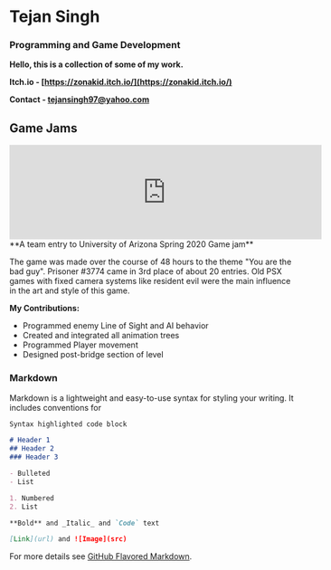 # Tejan Singh
### Programming and Game Development

**Hello, this is a collection of some of my work.**

**Itch.io - [https://zonakid.itch.io/](https://zonakid.itch.io/)**

**Contact - [tejansingh97@yahoo.com](mailto:tejansingh97@yahoo.com)**

## Game Jams
<iframe frameborder="0" src="https://itch.io/embed/616104?dark=true" width="552" height="167"><a href="https://lukewasthefish.itch.io/prisoner-3774">Prisoner #3774 by lukewasthefish, ZonaKid, alexcarney</a></iframe>
**A team entry to University of Arizona Spring 2020 Game jam**

The game was made over the course of 48 hours to the theme "You are the bad guy". Prisoner #3774 came in 3rd place of about 20 entries.
Old PSX games with fixed camera systems like resident evil were the main influence in the art and style of this game.

**My Contributions:**
- Programmed enemy Line of Sight and AI behavior
- Created and integrated all animation trees
- Programmed Player movement
- Designed post-bridge section of level


### Markdown

Markdown is a lightweight and easy-to-use syntax for styling your writing. It includes conventions for

```markdown
Syntax highlighted code block

# Header 1
## Header 2
### Header 3

- Bulleted
- List

1. Numbered
2. List

**Bold** and _Italic_ and `Code` text

[Link](url) and ![Image](src)
```

For more details see [GitHub Flavored Markdown](https://guides.github.com/features/mastering-markdown/).
